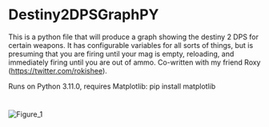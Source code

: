 # Destiny2DPSGraphPY

This is a python file that will produce a graph showing the destiny 2 DPS for certain weapons. It has configurable variables for all sorts of things, but is presuming that you are firing until your mag is empty, reloading, and immediately firing until you are out of ammo. Co-written with my friend Roxy (https://twitter.com/rokishee).

Runs on Python 3.11.0, requires Matplotlib:
pip install matplotlib
#
![Figure_1](https://user-images.githubusercontent.com/65287118/209410562-fc720bb0-fd7c-492b-8a41-7422d72d4cf2.png)
